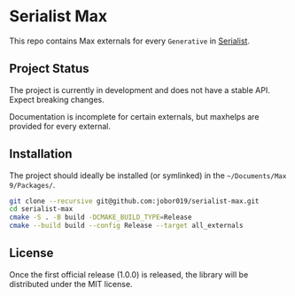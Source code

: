 # Serialist Max

This repo contains Max externals for every `Generative` in [Serialist](https://github.com/jobor019/serialist/). 


## Project Status

The project is currently in development and does not have a stable API. Expect breaking changes. 

Documentation is incomplete for certain externals, but maxhelps are provided for every external.


## Installation

The project should ideally be installed (or symlinked) in the `~/Documents/Max 9/Packages/`.

```bash
git clone --recursive git@github.com:jobor019/serialist-max.git
cd serialist-max
cmake -S . -B build -DCMAKE_BUILD_TYPE=Release
cmake --build build --config Release --target all_externals
```

## License

Once the first official release (1.0.0) is released, the library will be distributed under the MIT license.